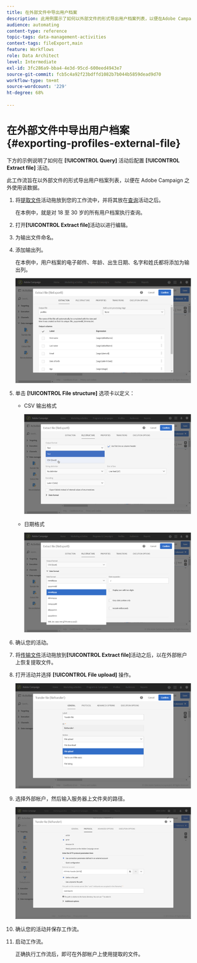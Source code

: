 ```yaml
---
title: 在外部文件中导出用户档案
description: 此用例展示了如何以外部文件的形式导出用户档案列表，以便在Adobe Campaign之外使用数据。
audience: automating
content-type: reference
topic-tags: data-management-activities
context-tags: fileExport,main
feature: Workflows
role: Data Architect
level: Intermediate
exl-id: 3fc286a9-bba4-4e3d-95cd-600eed4943e7
source-git-commit: fcb5c4a92f23bdffd1082b7b044b5859dead9d70
workflow-type: tm+mt
source-wordcount: '229'
ht-degree: 68%

---
```


# 在外部文件中导出用户档案 {#exporting-profiles-external-file}

下方的示例说明了如何在 **[!UICONTROL Query]** 活动后配置 **[!UICONTROL Extract file]** 活动。

此工作流旨在以外部文件的形式导出用户档案列表，以便在 Adobe Campaign 之外使用该数据。

1. 将[提取文件](../../automating/using/extract-file.md)活动拖放到您的工作流中，并将其放在[查询](../../automating/using/query.md)活动之后。

   在本例中，就是对 18 至 30 岁的所有用户档案执行查询。

1. 打开&#x200B;**[!UICONTROL Extract file]**&#x200B;活动以进行编辑。
1. 为输出文件命名。
1. 添加输出列。

   在本例中，用户档案的电子邮件、年龄、出生日期、名字和姓氏都将添加为输出列。

   ![](assets/wkf_data_export6.png)

1. 单击 **[!UICONTROL File structure]** 选项卡以定义：

   * CSV 输出格式

     ![](assets/wkf_data_export7.png)

   * 日期格式

     ![](assets/wkf_data_export9.png)

1. 确认您的活动。
1. 将[传输文件](../../automating/using/transfer-file.md)活动拖放到&#x200B;**[!UICONTROL Extract file]**&#x200B;活动之后，以在外部帐户上恢复提取文件。
1. 打开活动并选择 **[!UICONTROL File upload]** 操作。

   ![](assets/wkf_data_export11.png)

1. 选择外部帐户，然后输入服务器上文件夹的路径。

   ![](assets/wkf_data_export12.png)

1. 确认您的活动并保存工作流。
1. 启动工作流。

   正确执行工作流后，即可在外部帐户上使用提取的文件。
